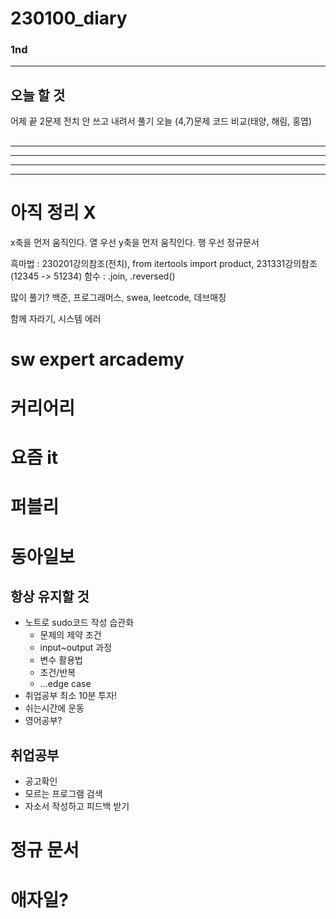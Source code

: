 # 230100_diary

### 1nd

---

## 오늘 할 것
어제 끝 2문제 전치 안 쓰고 내려서 풀기
오늘 (4,7)문제 코드 비교(태양, 해림, 홍엽)
##

---
---
---
---

# 아직 정리 X 
x축을 먼저 움직인다. 열 우선
y축을 먼저 움직인다. 행 우선
정규문서

흑마법 : 230201강의참조(전치), from itertools import product, 231331강의참조(12345 -> 51234)
함수 : .join, .reversed()

많이 풀기? 백준, 프로그래머스, swea, leetcode, 데브매칭

 함께 자라기, 시스템 에러

# sw expert arcademy
# 커리어리
# 요즘 it
# 퍼블리
# 동아일보

## 항상 유지할 것
- 노트로 sudo코드 작성 습관화 
  - 문제의 제약 조건
  - input~output 과정
  - 변수 활용법
  - 조건/반복
  - ...edge case
- 취업공부 최소 10분 투자!
- 쉬는시간에 운동
- 영어공부?

## 취업공부
- 공고확인
- 모르는 프로그램 검색
- 자소서 작성하고 피드백 받기

# 정규 문서

# 애자일?
